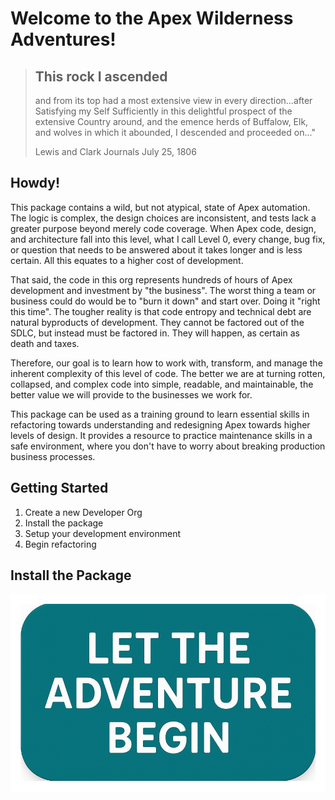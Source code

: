 # Welcome to the Apex Wilderness Adventures!

> ## This rock I ascended
>
> and from its top had a most extensive view in every direction...after Satisfying my Self Sufficiently in this
> delightful prospect of the extensive Country around, and the emence herds of Buffalow, Elk, and wolves in which it
> abounded, I descended and proceeded on..."
>
> Lewis and Clark Journals July 25, 1806

## Howdy!

This package contains a wild, but not atypical, state of Apex automation. The logic is complex, the design choices are
inconsistent, and tests lack a greater purpose beyond merely code coverage. When Apex code, design, and architecture
fall into this level, what I call Level 0, every change, bug fix, or question that needs to be answered about it
takes longer and is less certain. All this equates to a higher cost of development.

That said, the code in this org represents hundreds of hours of Apex development and investment by "the business". The
worst thing a team or business could do would be to "burn it down" and start over. Doing it "right this time". The 
tougher reality is that code entropy and technical debt are natural byproducts of development. They cannot be factored
out of the SDLC, but instead must be factored in. They will happen, as certain as death and taxes.

Therefore, our goal is to learn how to work with, transform, and manage the inherent complexity of this level of code. 
The better we are at turning rotten, collapsed, and complex code into simple, readable, and maintainable, the better 
value we will provide to the businesses we work for.

This package can be used as a training ground to learn essential skills in refactoring towards understanding and 
redesigning Apex towards higher levels of design. It provides a resource to practice maintenance skills in a safe
environment, where you don't have to worry about breaking production business processes.

## Getting Started

1. Create a new Developer Org
2. Install the package
3. Setup your development environment
4. Begin refactoring

## Install the Package

[![Install Unlocked Package in a Sandbox](./images/btn-install-unlocked-package-sandbox.png)](https://test.salesforce.com/packaging/installPackage.apexp?p0=04tak0000008Hq5AAE)

